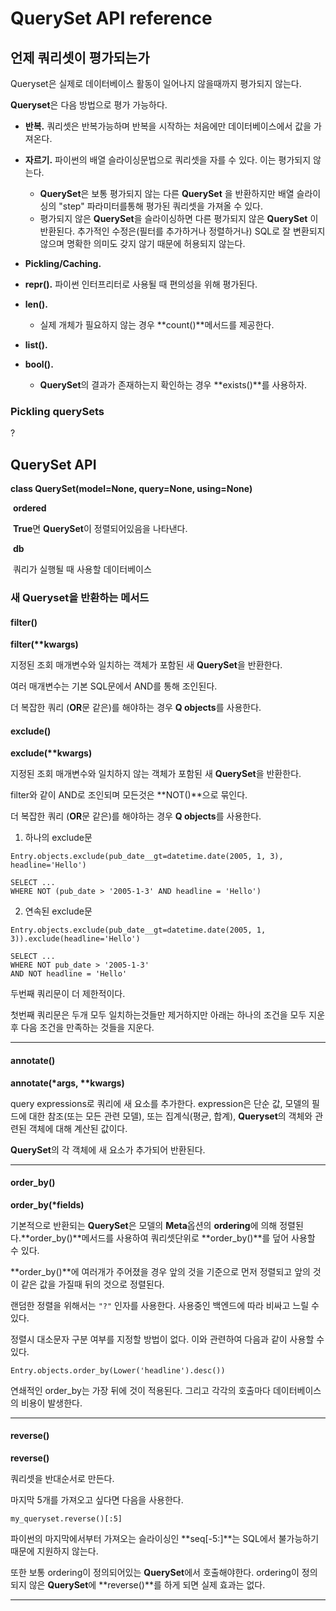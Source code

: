 # QuerySet API reference



## 언제 쿼리셋이 평가되는가

Queryset은 실제로 데이터베이스 활동이 일어나지 않을때까지 평가되지 않는다.

**Queryset**은 다음 방법으로 평가 가능하다.

- **반복.** 쿼리셋은 반복가능하며 반복을 시작하는 처음에만 데이터베이스에서 값을 가져온다.

- **자르기.** 파이썬의 배열 슬라이싱문법으로 쿼리셋을 자를 수 있다. 이는 평가되지 않는다.
  - **QuerySet**은 보통 평가되지 않는 다른 **QuerySet** 을 반환하지만 배열 슬라이싱의 "step" 파라미터를통해 평가된 쿼리셋을 가져올 수 있다.
  - 평가되지 않은  **QuerySet**을 슬라이싱하면 다른 평가되지 않은 **QuerySet** 이 반환된다. 추가적인 수정은(필터를 추가하거나 정렬하거나) SQL로 잘 변환되지 않으며 명확한 의미도 갖지 않기 때문에 허용되지 않는다.
- **Pickling/Caching.** 

- **repr().** 파이썬 인터프리터로 사용될 때 편의성을 위해 평가된다.
- **len().**  
  - 실제 개체가 필요하지 않는 경우 **count()**메서드를 제공한다.
- **list().**
- **bool().**
  - **QuerySet**의 결과가 존재하는지 확인하는 경우 **exists()**를 사용하자.



### Pickling querySets

?



## QuerySet  API

**class QuerySet(model=None, query=None, using=None)**

​	**ordered**

​		**True**면 **QuerySet**이 정렬되어있음을 나타낸다.

​	**db**

​		쿼리가 실행될 때 사용할 데이터베이스



### 새 Queryset을 반환하는 메서드



#### filter()

**filter(\*\*kwargs)**

지정된 조회 매개변수와 일치하는 객체가 포함된 새 **QuerySet**을 반환한다.

여러 매개변수는 기본 SQL문에서 AND를 통해 조인된다.

더 복잡한 쿼리 (**OR**문 같은)를 해야하는 경우 **Q objects**를 사용한다.



#### exclude()

**exclude(\*\*kwargs)**

지정된 조회 매개변수와 일치하지 않는 객체가 포함된 새 **QuerySet**을 반환한다.

filter와 같이 AND로 조인되며 모든것은 **NOT()**으로 묶인다.

더 복잡한 쿼리 (**OR**문 같은)를 해야하는 경우 **Q objects**를 사용한다.

1. 하나의 exclude문

```
Entry.objects.exclude(pub_date__gt=datetime.date(2005, 1, 3), headline='Hello')
```

```
SELECT ...
WHERE NOT (pub_date > '2005-1-3' AND headline = 'Hello')
```

2. 연속된 exclude문

```
Entry.objects.exclude(pub_date__gt=datetime.date(2005, 1, 3)).exclude(headline='Hello')
```

```
SELECT ...
WHERE NOT pub_date > '2005-1-3'
AND NOT headline = 'Hello'
```

두번째 쿼리문이 더 제한적이다.

첫번째 쿼리문은 두개 모두 일치하는것들만 제거하지만 아래는 하나의 조건을 모두 지운 후 다음 조건을 만족하는 것들을 지운다.

------

#### annotate()

**annotate(\*args, \*\*kwargs)**

query expressions로 쿼리에 새 요소를 추가한다. expression은 단순 값, 모델의 필드에 대한 참조(또는 모든 관련 모델), 또는 집계식(평균, 합계), **Queryset**의 객체와 관련된 객체에 대해 계산된 값이다.

**QuerySet**의 각 객체에 새 요소가 추가되어 반환된다.

------

#### order_by()

**order_by(\*fields)**

기본적으로 반환되는 **QuerySet**은 모델의 **Meta**옵션의 **ordering**에 의해 정렬된다.**order_by()**메서드를 사용하여 쿼리셋단위로 **order_by()**를 덮어 사용할 수 있다.

**order_by()**에 여러개가 주어졌을 경우 앞의 것을 기준으로 먼저 정렬되고 앞의 것이 같은 값을 가질때 뒤의 것으로 정렬된다.

랜덤한 정렬을 위해서는 `"?"` 인자를 사용한다. 사용중인 백엔드에 따라 비싸고 느릴 수 있다.

정렬시 대소문자 구분 여부를 지정할 방법이 없다. 이와 관련하여 다음과 같이 사용할 수 있다.

```
Entry.objects.order_by(Lower('headline').desc())
```

연쇄적인 order_by는 가장 뒤에 것이 적용된다. 그리고 각각의 호출마다 데이터베이스의 비용이 발생한다.

------

#### reverse()

**reverse()**

쿼리셋을 반대순서로 만든다.

마지막 5개를 가져오고 싶다면 다음을 사용한다.

```
my_queryset.reverse()[:5]
```

파이썬의 마지막에서부터 가져오는 슬라이싱인 **seq[-5:]**는 SQL에서 불가능하기때문에 지원하지 않는다.

또한 보통 ordering이 정의되어있는 **QuerySet**에서 호출해야한다. ordering이 정의되지 않은 **QuerySet**에 **reverse()**를 하게 되면 실제 효과는 없다.

------

